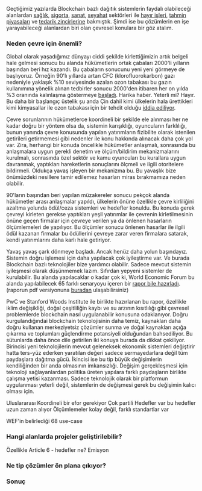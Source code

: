 


Geçtiğimiz yazılarda Blockchain bazlı dağıtık sistemlerin faydalı olabileceği alanlardan [sağlık](https://ademimerkezi.com/genel/2018/04/17/saglik-icin-blockchain.html), [sigorta](https://ademimerkezi.com/genel/2018/10/26/sigorta-icin-blockchain.html), [sanat](https://ademimerkezi.com/genel/2018/04/06/sanat-icin-blockchain.html), [seyahat](https://ademimerkezi.com/genel/2018/07/06/seyahat-icin-blockchain.html) sektörleri ile [hayır işleri](https://ademimerkezi.com/genel/2018/03/29/Iyilik-icin-blockchain.html), [tahmin piyasaları](https://ademimerkezi.com/genel/2018/07/13/gelecegi-tahmin-icin-blockchain.html) ve [tedarik zincirlerine](https://ademimerkezi.com/genel/2018/08/17/tedarik-zinciri-icin-blockchain.html) bakmıştık.  Şimdi ise bu çözümlerin en işe yarayabileceği alanlardan biri olan çevresel konulara bir göz atalım. 

### Neden çevre için önemli?
Global olarak yaşadığımız dünyayı ciddi şekilde kirlettiğimizin artık belgeli hale gelmesi sonucu bu alanda hükümetlerin ortak çabaları 2000'li yılların başından beri hız kazandı. Bu çabaların sonucunu yeni yeni görmeye de başlıyoruz. Örneğin 90'lı yıllarda artan CFC (klorofluorokarbon) gazı nedeniyle yaklaşık %10 seviyesinde azalan ozon tabakası bu gazın kullanımına yönelik alınan tedbirler sonucu 2000'den itibaren her on yılda %3 oranında kalınlaşma göstermeye [başladı](https://news.un.org/en/story/2018/11/1024842). Harika haber. Yeterli mi? Hayır. Bu daha bir başlangıç üstelik şu anda Çin dahil kimi ülkelerin hala ürettikleri kimi kimyasallar ile ozon tabakası için bir tehdit olduğu [iddia ediliyor](https://www.bbc.com/news/newsbeat-46107843).

Çevre sorunlarının hükümetlerce koordineli bir şekilde ele alınması her ne kadar doğru bir yöntem olsa da, sistemin karışıklığı, oyuncuların farklılığı, bunun yanında çevre konusunda yapılan yatırımların fizibilite olarak istenilen getirileri getirmemesi gibi nedenler ile konu hakkında alınacak daha çok yol var. Zira, herhangi bir konuda öncelikle hükümetler anlaşmalı, sonrasında bu anlaşmalara uygun gerekli denetim ve ölçüm/bildirim mekanizmalarını kurulmalı, sonrasında özel sektör ve kamu oyuncuları bu kurallara uygun davranmak, yaptıkları hareketlerin sonuçlarını ölçmeli ve ilgili otoritelere bildirmeli. Oldukça yavaş işleyen bir mekanizma bu. Bu yavaşlık bize önümüzdeki nesillere tamir edilemez hasarları miras bırakmamıza neden olabilir. 

90'ların başından beri yapılan müzakereler sonucu pekçok alanda hükümetler arası anlaşmalar yapıldı, ülkelerin önüne özellikle çevre kirliliğini azaltma yolunda ödül/ceza sistemleri ve hedefler konuldu. Bu konuda gerek çevreyi kirleten gerekse yaptıkları yeşil yatırımlar ile çevrenin kirletilmesinin önüne geçen firmalar için çevreye verilen ya da önlenen hasarların ölçümlemeleri de yapılıyor. Bu ölçümler sonucu önlenen hasarlar ile ilgili ödül kazanan firmalar bu ödüllerini çevreye zarar veren firmalara satarak, kendi yatırımlarını daha karlı hale getiriyor. 

Yavaş yavaş çark dönmeye başladı. Ancak henüz daha yolun başındayız. Sistemin doğru işlemesi için daha yapılacak çok iyileştirme var. Ve burada Blockchain bazlı teknolojiler bize yardımcı olabilir. Sadece mevcut sistemin iyileşmesi olarak düşünmemek lazım. Sıfırdan yepyeni sistemler de kurulabilir. Bu alanda yapılacaklar o kadar çok ki, World Economic Forum bu alanda yapılabilecek 65 farklı senaryoyu içeren bir [rapor bile hazırladı](https://www.weforum.org/reports/building-block-chain-for-a-better-planet). (raporun pdf versiyonuna [buradan](http://www3.weforum.org/docs/WEF_Building-Blockchains.pdf) ulaşabilirsiniz)

PwC ve Stanford Woods Institute ile birlikte hazırlanan bu rapor, özellikle iklim değişikliği, doğal çeşitliliğin kaybı ve su arzının kısıtlılığı gibi çevresel problemlerde blockchain nasıl uygulanabilir konusuna odaklanıyor. Doğru kurgulandığındai blockchain teknolojisinin daha temiz, kaynakları daha doğru kullanan merkeziyetsiz çözümler sunma ve doğal kaynakları açığa çıkarma ve toplumları güçlendirme potansiyeli olduğundan bahsediliyor. Bu sütunlarda daha önce dile getirilen iki konuya burada da dikkat çekiliyor. Birincisi yeni teknolojilerin mevcut geleneksek ekonomik sistemleri değiştirir hatta ters-yüz ederken yaratılan değeri sadece sermayedarlara değil tüm paydaşlara dağıtma gücü. İkincisi ise bu tip büyük değişimlerin kendiliğinden bir anda olmasının imkansızlığı. Değişim gerçekleşmesi için teknoloji sağlayanlardan politika üreten yapılara farklı paydaşların birlikte çalışma yetisi kazanması. Sadece teknolojik olarak bir platformun uygulanması yeterli değil, sistemlerin de değişmesi gerek bu değişimin kalıcı olması için. 



Uluslararası
Koordineli bir efor gerekiyor
Çok partili
Hedefler var bu hedefler uzun zaman alıyor
Ölçümlemeler kolay değil, farklı standartlar var

WEF'in belirlediği 68 use-case


### Hangi alanlarda projeler geliştirilebilir?
Özellikle Article 6 - hedefler ne?
Emisyon 


### Ne tip çözümler ön plana çıkıyor?


### Sonuç








